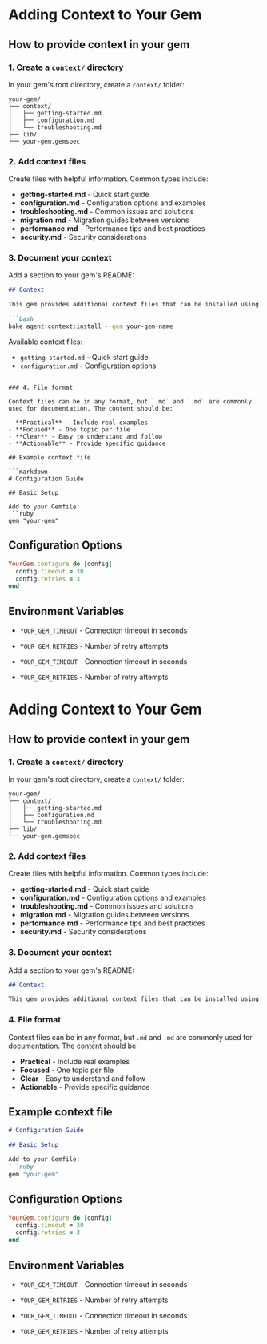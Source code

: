 # Adding Context to Your Gem

## How to provide context in your gem

### 1. Create a `context/` directory

In your gem's root directory, create a `context/` folder:

```
your-gem/
├── context/
│   ├── getting-started.md
│   ├── configuration.md
│   └── troubleshooting.md
├── lib/
└── your-gem.gemspec
```

### 2. Add context files

Create files with helpful information. Common types include:

- **getting-started.md** - Quick start guide
- **configuration.md** - Configuration options and examples
- **troubleshooting.md** - Common issues and solutions
- **migration.md** - Migration guides between versions
- **performance.md** - Performance tips and best practices
- **security.md** - Security considerations

### 3. Document your context

Add a section to your gem's README:

```markdown
## Context

This gem provides additional context files that can be installed using `agent-context`:

```bash
bake agent:context:install --gem your-gem-name
```

Available context files:
- `getting-started.md` - Quick start guide
- `configuration.md` - Configuration options
```

### 4. File format

Context files can be in any format, but `.md` and `.md` are commonly used for documentation. The content should be:

- **Practical** - Include real examples
- **Focused** - One topic per file
- **Clear** - Easy to understand and follow
- **Actionable** - Provide specific guidance

## Example context file

```markdown
# Configuration Guide

## Basic Setup

Add to your Gemfile:
```ruby
gem "your-gem"
```

## Configuration Options

```ruby
YourGem.configure do |config|
  config.timeout = 30
  config.retries = 3
end
```

## Environment Variables

- `YOUR_GEM_TIMEOUT` - Connection timeout in seconds
- `YOUR_GEM_RETRIES` - Number of retry attempts


- `YOUR_GEM_TIMEOUT` - Connection timeout in seconds
- `YOUR_GEM_RETRIES` - Number of retry attempts
# Adding Context to Your Gem

## How to provide context in your gem

### 1. Create a `context/` directory

In your gem's root directory, create a `context/` folder:

```
your-gem/
├── context/
│   ├── getting-started.md
│   ├── configuration.md
│   └── troubleshooting.md
├── lib/
└── your-gem.gemspec
```

### 2. Add context files

Create files with helpful information. Common types include:

- **getting-started.md** - Quick start guide
- **configuration.md** - Configuration options and examples
- **troubleshooting.md** - Common issues and solutions
- **migration.md** - Migration guides between versions
- **performance.md** - Performance tips and best practices
- **security.md** - Security considerations

### 3. Document your context

Add a section to your gem's README:

```markdown
## Context

This gem provides additional context files that can be installed using `bake agent:context:install`.
```

### 4. File format

Context files can be in any format, but `.md` and `.md` are commonly used for documentation. The content should be:

- **Practical** - Include real examples
- **Focused** - One topic per file
- **Clear** - Easy to understand and follow
- **Actionable** - Provide specific guidance

## Example context file

```markdown
# Configuration Guide

## Basic Setup

Add to your Gemfile:
```ruby
gem "your-gem"
```

## Configuration Options

```ruby
YourGem.configure do |config|
  config.timeout = 30
  config.retries = 3
end
```

## Environment Variables

- `YOUR_GEM_TIMEOUT` - Connection timeout in seconds
- `YOUR_GEM_RETRIES` - Number of retry attempts


- `YOUR_GEM_TIMEOUT` - Connection timeout in seconds
- `YOUR_GEM_RETRIES` - Number of retry attempts
